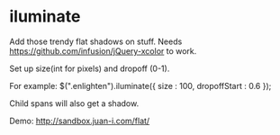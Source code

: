 iluminate
=========

Add those trendy flat shadows on stuff. Needs https://github.com/infusion/jQuery-xcolor to work.

Set up size(int for pixels) and dropoff (0-1).

For example: 
$(".enlighten").iluminate({
  size         : 100,
  dropoffStart : 0.6
});

Child spans will also get a shadow.

Demo: http://sandbox.juan-i.com/flat/
